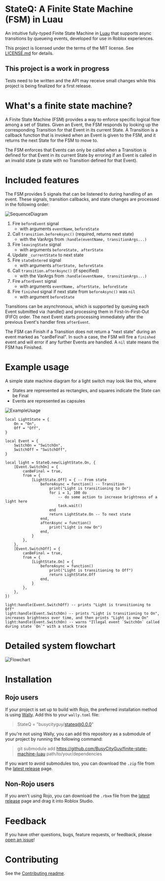 # StateQ: A Finite State Machine (FSM) in Luau

An intuitive fully-typed Finite State Machine in [Luau](https://luau-lang.org/) that supports async transitions by queueing events, developed for use in Roblox experiences.

This project is licensed under the terms of the MIT license. See [LICENSE.md](https://github.com/busycityguy/finite-state-machine-luau/blob/main/LICENSE.md) for details.

## This project is a work in progress

Tests need to be written and the API may receive small changes while this project is being finalized for a first release.

# What's a finite state machine?

A Finite State Machine (FSM) provides a way to enforce specific logical flow among a set of States. Given an Event, the FSM responds by looking up the corresponding Transition for that Event in its current State. A Transition is a callback function that is invoked when an Event is given to the FSM, and it returns the next State for the FSM to move to.

The FSM enforces that Events can only be called when a Transition is defined for that Event in its current State
by erroring if an Event is called in an invalid state (a state with no Transition defined for that Event).

# Included features

The FSM provides 5 signals that can be listened to during handling of an event.
These signals, transition callbacks, and state changes are processed in the following order:

![SequenceDiagram](https://github.com/BusyCityGuy/finite-state-machine-luau/assets/55513323/9ace09e3-a16e-474b-83ca-aac91cd69492)

1. Fire `beforeEvent` signal
   - with arguments `eventName`, `beforeState`
1. Call `transition.beforeAsync()` (required, returns next state)
   - with the VarArgs from `:handle(eventName, transitionArgs...)`
1. Fire `leavingState` signal
   - with arguments `beforeState, afterState`
1. Update `_currentState` to next state
1. Fire `stateEntered` signal
   - with arguments `afterState, beforeState`
1. Call `transition.afterAsync()` (if specified)
   - with the VarArgs from `:handle(eventName, transitionArgs...)`
1. Fire `afterEvent` signal
   - with arguments `eventName, afterState, beforeState`
1. Fire `finished` signal if next state from `beforeAsync()` was `nil`
   - with argument `beforeState`

Transitions can be asynchronous, which is supported by queuing each Event submitted via :handle() and processing them in First-In-First-Out (FIFO) order. The next Event starts processing immediately after the previous Event's handler fires `afterEvent`.

The FSM can Finish if a Transition does not return a "next state" during an event marked as "canBeFinal".
In such a case, the FSM will fire a `finished` event and will error if any further Events are handled.
A `nil` state means the FSM has Finished.

# Example usage

A simple state machine diagram for a light switch may look like this, where

- States are represented as rectangles, and squares indicate the State can be Final
- Events are represented as capsules

![ExampleUsage](https://github.com/BusyCityGuy/finite-state-machine-luau/assets/55513323/3d5b2118-91ea-4427-ac2d-688fb0094d1f)

```luau
local LightState = {
	On = "On",
	Off = "Off",
}

local Event = {
	SwitchOn = "SwitchOn",
	SwitchOff = "SwitchOff",
}

local light = StateQ.new(LightState.On, {
	[Event.SwitchOn] = {
		canBeFinal = true,
		from = {
			[LightState.Off] = { -- From state
				beforeAsync = function() -- Transition
					print("Light is transitioning to On")
					for i = 1, 100 do
						-- do some action to increase brightness of a light here
						task.wait()
					end
					return LightState.On -- To next state
				end,
				afterAsync = function()
					print("Light is now On")
				end,
			}
		},
	},
	[Event.SwitchOff] = {
		canBeFinal = true,
		from = {
			[LightState.On] = {
				beforeAsync = function()
					print("Light is transitioning to Off")
					return LightState.Off
				end,
			}
		},
	},
})

light:handle(Event.SwitchOff) -- prints "Light is transitioning to Off"
light:handle(Event.SwitchOn) -- prints "Light is transitioning to On", increases brightness over time, and then prints "Light is now On"
light:handle(Event.SwitchOn) -- warns "Illegal event `SwitchOn` called during state `On`" with a stack trace
```

# Detailed system flowchart

![Flowchart](https://github.com/BusyCityGuy/finite-state-machine-luau/assets/55513323/5b3a5c8f-fd42-4021-b3a8-6da1256644d8)

# Installation

## Rojo users

If your project is set up to build with Rojo, the preferred installation method is using [Wally](https://wally.run/). Add this to your `wally.toml` file:
> StateQ = "busycityguy/stateq@0.0.0"

If you're not using Wally, you can add this repository as a submodule of your project by running the following command:

> git submodule add https://github.com/BusyCityGuy/finite-state-machine-luau path/to/your/dependencies

If you want to avoid submodules too, you can download the `.zip` file from the [latest release](https://github.com/BusyCityGuy/finite-state-machine-luau/releases/latest) page.

## Non-Rojo users

If you aren't using Rojo, you can download the `.rbxm` file from the [latest release](https://github.com/BusyCityGuy/finite-state-machine-luau/releases/latest) page and drag it into Roblox Studio.

# Feedback

If you have other questions, bugs, feature requests, or feedback, please [open an issue](https://github.com/BusyCityGuy/finite-state-machine-luau/issues)!

# Contributing

See the [Contributing readme](CONTRIBUTING.md).
